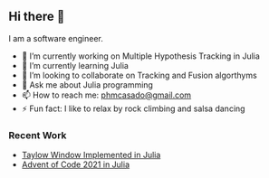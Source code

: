 ## Hi there 👋

I am a software engineer.

- 🔭 I’m currently working on Multiple Hypothesis Tracking in Julia
- 🌱 I’m currently learning Julia
- 👯 I’m looking to collaborate on Tracking and Fusion algorthyms
- 💬 Ask me about Julia programming
- 📫 How to reach me: phmcasado@gmail.com
- ⚡ Fun fact: I like to relax by rock climbing and salsa dancing

### Recent Work

* [Taylow Window Implemented in Julia](https://github.com/benguela/taylorwin.jl)
* [Advent of Code 2021 in Julia](https://github.com/benguela/aoc2021)

